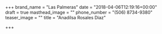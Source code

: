 +++
brand_name = "Las Palmeras"
date = "2018-04-06T12:19:16+00:00"
draft = true
masthead_image = ""
phone_number = "(506) 8734-9380"
teaser_image = ""
title = "Anadilsa Rosales Diaz"

+++
